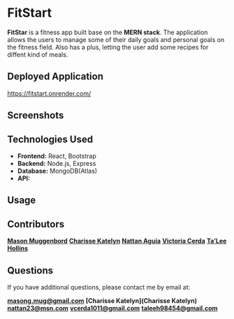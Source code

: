 # FitStart

**FitStar** is a fitness app built base on the **MERN stack**. The application allows the users to manage some of their daily goals and personal goals on the fitness field. Also has a plus, letting the user add some recipes for diffent kind of meals.


## Deployed Application

https://fitstart.onrender.com/


## Screenshots


## Technologies Used

* **Frontend:** React, Bootstrap
* **Backend:** Node.js, Express
* **Database:** MongoDB(Atlas)
* **API:** 


## Usage


## Contributors

**[Mason Muggenbord](https://github.com/MasonMug)**
**[Charisse Katelyn](https://github.com/ckstar02)**
**[Nattan Aguia](https://github.com/ckstar02)**
**[Victoria Cerda](https://github.com/honeyocean)**
**[Ta’Lee Hollins](https://github.com/TalHol06)**

## Questions

If you have additional questions, please contact me by email at:


**[masong.mug@gmail.com](masong.mug@gmail.com)**
**[Charisse Katelyn](Charisse Katelyn)**
**[nattan23@msn.com](nattan23@msn.com)**
**[vcerda1011@gmail.com](vcerda1011@gmail.com)**
**[taleeh98454@gmail.com](taleeh98454@gmail.com)**